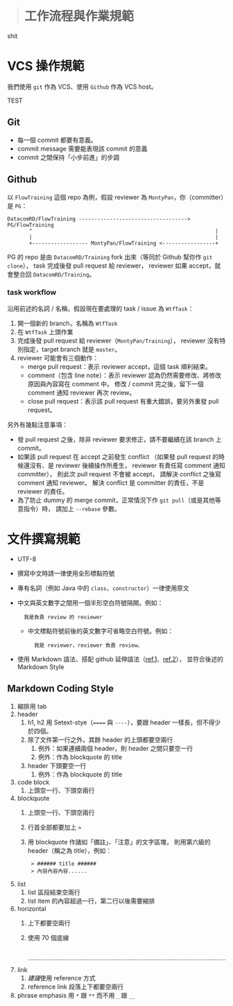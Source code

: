 > # 工作流程與作業規範 #

shit

VCS 操作規範
============

我們使用 `git` 作為 VCS、使用 `Github` 作為 VCS host。

TEST

Git
---

* 每一個 commit 都要有意義。
* commit message 需要能表現該 commit 的意義
* commit 之間保持「小步前進」的步調


Github
------

以 `FlowTraining` 這個 repo 為例，假設 reviewer 為 `MontyPan`，你（committer）是 `PG`：

    DatacomRD/FlowTraining -----------------------------------> PG/FlowTraining
           ^                                                           |
           |                                                           |
           +------------------ MontyPan/FlowTraining <-----------------+


PG 的 repo 是由 `DatacomRD/Training` fork 出來（等同於 Github 幫你作 `git clone`），
task 完成後發 pull request 給 reviewer，
reviewer 如果 accept，就會整合回 `DatacomRD/Training`。


### task workflow ###

沿用前述的名詞 / 名稱，假設現在要處理的 task / issue 為 `WtfTask`：

1. 開一個新的 branch，名稱為 `WtfTask`
1. 在 `WtfTask` 上頭作業
1. 完成後發 pull request 給 reviewer（`MontyPan/Training`），
	reviewer 沒有特別指定，target branch 就是 `master`。
1. reviewer 可能會有三個動作：
	* merge pull request：表示 reviewer accept，這個 task 順利結束。
	* comment（包含 line note）：表示 reviewer 認為仍然需要修改、將修改原因與內容寫在 comment 中。
		修改 / commit 完之後，留下一個 comment 通知 reviewer 再次 review。
	* close pull request：表示該 pull request 有重大錯誤，要另外重發 pull request。


另外有幾點注意事項：

* 發 pull request 之後，除非 reviewer 要求修正，請不要繼續在該 branch 上 commit。
* 如果該 pull request 在 accept 之前發生 conflict
	（如果發 pull request 的時候還沒有、是 reviewer 後續操作所產生，
	reviewer 有責任寫 comment 通知 committer），
	則此次 pull request 不會被 accept，
	請解決 conflict 之後寫 comment 通知 reviewer。
	解決 conflict 是 committer 的責任，不是 reviewer 的責任。
* 為了防止 dummy 的 merge commit，正常情況下作 `git pull`（或是其他等意指令）時，
	請加上 `--rebase` 參數。


文件撰寫規範
============

* UTF-8
* 撰寫中文時請一律使用全形標點符號
* 專有名詞（例如 Java 中的 `class`、`constructor`）一律使用原文
* 中文與英文數字之間用一個半形空白符號隔開。例如：

		我是負責 review 的 reviewer
		
	* 中文標點符號前後的英文數字可省略空白符號。例如：
	
			我是 reviewer，reviewer 負責 review。
		
* 使用 Markdown 語法、搭配 github 延伸語法（[ref.1]、[ref.2]），
	並符合後述的 Markdown Style

[ref.1]: https://guides.github.com/features/mastering-markdown/
[ref.2]: https://help.github.com/articles/github-flavored-markdown/


Markdown Coding Style
---------------------

1. 縮排用 tab
1. header
    1. h1, h2 用 Setext-stye（`====` 與 `----`），要跟 header 一樣長，但不得少於四個。
    1. 除了文件第一行之外，其餘 header 的上頭都要空兩行
		1. 例外：如果連續兩個 header，則 header 之間只要空一行
		1. 例外：作為 blockquote 的 title
	1. header 下頭要空一行
		1. 例外：作為 blockquote 的 title
1. code block
	1. 上頭空一行、下頭空兩行
1. blockquote
    1. 上頭空一行、下頭空兩行
    1. 行首全部都要加上 `>`
	1. 用 blockquote 作諸如「備註」、「注意」的文字區塊，
		則用第六級的 header（稱之為 title），例如：
		
			> ###### title ######
			> 內容內容內容......
1. list
	1. list 區段結束空兩行
	1. list item 的內容超過一行，第二行以後需要縮排
1. horizontal
	1. 上下都要空兩行
	1. 使用 70 個底線
 
			______________________________________________________________________
	
1. link
	1. *建議*使用 reference 方式
	1. reference link 段落上下都要空兩行
1. phrase emphasis 用 `*` 跟 `**` 而不用 `_` 跟 `__`

